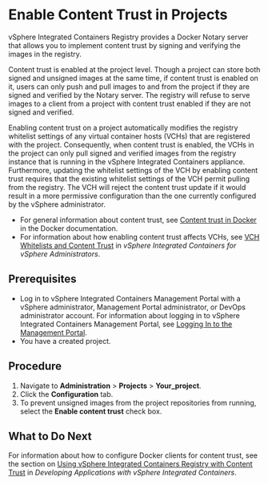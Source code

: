 # Enable Content Trust in Projects #

vSphere Integrated Containers Registry provides a Docker Notary server that allows you to implement content trust by signing and verifying the images in the registry. 

Content trust is enabled at the project level. Though a project can store both signed and unsigned images at the same time, if content trust is enabled on it, users can only push and pull images to and from the project if they are signed and verified by the Notary server. The registry will refuse to serve images to a client from a project with content trust enabled if they are not signed and verified.

Enabling content trust on a project automatically modifies the registry whitelist settings of any virtual container hosts (VCHs) that are registered with the project. Consequently, when content trust is enabled, the VCHs in the project can only pull signed and verified images from the registry instance that is running in the vSphere Integrated Containers appliance. Furthermore, updating the whitelist settings of the VCH by enabling content trust requires that the existing whitelist settings of the VCH permit pulling from the registry. The VCH will reject the content trust update if it would result in a more permissive configuration than the one currently configured by the  vSphere administrator.

- For general information about content trust, see [Content trust in Docker](https://docs.docker.com/engine/security/trust/content_trust/) in the Docker documentation.
- For information about how enabling content trust affects VCHs, see [VCH Whitelists and Content Trust](../vic_vsphere_admin/vch_registry.md#vch-content-trust) in *vSphere Integrated Containers for vSphere Administrators*.

## Prerequisites

- Log in to vSphere Integrated Containers Management Portal with a vSphere administrator, Management Portal administrator, or DevOps administrator account. For information about logging in to vSphere Integrated Containers Management Portal, see [Logging In to the Management Portal](logging_in_mp.md).
- You have a created project.

## Procedure

1. Navigate to **Administration** > **Projects** > **Your_project**.
1. Click the **Configuration** tab.
1. To prevent unsigned images from the project repositories from running, select the **Enable content trust** check box.

## What to Do Next

For information about how to configure Docker clients for content trust, see the section on [Using vSphere Integrated Containers Registry with Content Trust](../vic_app_dev/configure_docker_client.md#notary) in *Developing Applications with vSphere Integrated Containers*.